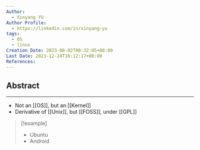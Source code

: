 ```yaml
---
Author:
  - Xinyang YU
Author Profile:
  - https://linkedin.com/in/xinyang-yu
tags:
  - OS
  - linux
Creation Date: 2023-08-02T00:32:05+08:00
Last Date: 2023-12-24T16:12:17+08:00
References:
---
```

## Abstract
---
- Not an [[OS]], but an [[Kernel]]
- Derivative of [[Unix]], but [[FOSS]], under [[GPL]]

>[!example]
>- Ubuntu
>- Android